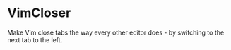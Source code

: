 VimCloser
=========

Make Vim close tabs the way every other editor does - by switching to the next tab to the left.
